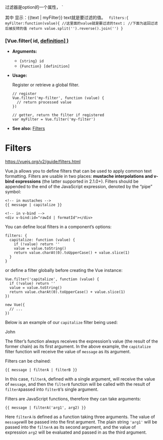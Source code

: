 过滤器是option的一个属性，
`<template>
    <div>

        请输入内容
        <input type="text" name="" v-model="text">
        显示：{{text | myFilter}}
        
        <!-- 测试组件的范围 -->
        <sub-vue></sub-vue>

    </div>
</template>
<script>
  import subVue from './components/sub.vue'
  export default{
    data(){
      return{
        text:''
      }
    },
    filters:{
      myFilter:function(value){
        //就是-> text
        //输入的内容帮我做一个反转
        //转换成数组，反转数组，转换成字符串
        return value.split('').reverse().join('')
      }
    },
    components:{
      subVue:subVue
    }
  }
</script>

其中
        显示：{{text | myFilter}}
text就是要过滤的值。
` filters:{
      myFilter:function(value){
    //这里面的value就是要过滤的text；
    //下面为返回过滤后被反转的值
        return value.split('').reverse().join('')
    }`
    


### [Vue.filter( id, [definition\] )](https://vuejs.org/v2/api/#Vue-filter)

- **Arguments:**

  - `{string} id`
  - `{Function} [definition]`

- **Usage:**

  Register or retrieve a global filter.

  ```
  // register
  Vue.filter('my-filter', function (value) {
    // return processed value
  })
  
  // getter, return the filter if registered
  var myFilter = Vue.filter('my-filter')
  ```

- **See also:** [Filters](https://vuejs.org/v2/guide/filters.html)





# Filters  

https://vuejs.org/v2/guide/filters.html

Vue.js allows you to define filters that can be used to apply common text formatting. Filters are usable in two places: **mustache interpolations and v-bind expressions** (the latter supported in 2.1.0+). Filters should be appended to the end of the JavaScript expression, denoted by the “pipe” symbol:

```
<!-- in mustaches -->
{{ message | capitalize }}

<!-- in v-bind -->
<div v-bind:id="rawId | formatId"></div>
```

You can define local filters in a component’s options:

```
filters: {
  capitalize: function (value) {
    if (!value) return ''
    value = value.toString()
    return value.charAt(0).toUpperCase() + value.slice(1)
  }
}
```

or define a filter globally before creating the Vue instance:

```
Vue.filter('capitalize', function (value) {
  if (!value) return ''
  value = value.toString()
  return value.charAt(0).toUpperCase() + value.slice(1)
})

new Vue({
  // ...
})
```

Below is an example of our `capitalize` filter being used:

John

The filter’s function always receives the expression’s value (the result of the former chain) as its first argument. In the above example, the `capitalize` filter function will receive the value of `message` as its argument.

Filters can be chained:

```
{{ message | filterA | filterB }}
```

In this case, `filterA`, defined with a single argument, will receive the value of `message`, and then the `filterB` function will be called with the result of `filterA`passed into `filterB`‘s single argument.

Filters are JavaScript functions, therefore they can take arguments:

```
{{ message | filterA('arg1', arg2) }}
```

Here `filterA` is defined as a function taking three arguments. The value of `message`will be passed into the first argument. The plain string `'arg1'` will be passed into the `filterA` as its second argument, and the value of expression `arg2` will be evaluated and passed in as the third argument.
